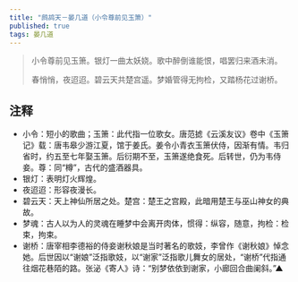 ```yaml
---
title: "鹧鸪天－晏几道（小令尊前见玉箫）"
published: true
tags: 晏几道
---
```


> 小令尊前见玉箫。银灯一曲太妖娆。歌中醉倒谁能恨，唱罢归来酒未消。
>
> 春悄悄，夜迢迢。碧云天共楚宫遥。梦婚管得无拘检，又踏杨花过谢桥。

## 注释

- 小令：短小的歌曲；玉箫：此代指一位歌女。唐范摅《云溪友议》卷中《玉箫记》载：唐韦皋少游江夏，馆于姜氏。姜令小青衣玉箫伏侍，因渐有情。韦归省时，约五至七年娶玉箫。后衍期不至，玉箫遂绝食死。后转世，仍为韦侍妾。尊：同“樽”，古代的盛酒器具。
- 银灯：表明灯火辉煌。
- 夜迢迢：形容夜漫长。
- 碧云天：天上神仙所居之处。楚宫：楚王之宫殿，此暗用楚王与巫山神女的典故。
- 梦魂：古人以为人的灵魂在睡梦中会离开肉体，惯得：纵容，随意，拘检：检束，拘束。
- 谢桥：唐宰相李德裕的侍妾谢秋娘是当时著名的歌妓，李曾作《谢秋娘》悼念她。后世因以“谢娘”泛指歌妓，以“谢家”泛指歌儿舞女的居处，“谢桥”代指通往烟花巷陌的路。张泌《寄人》诗：“别梦依依到谢家，小廊回合曲阑斜。”▲